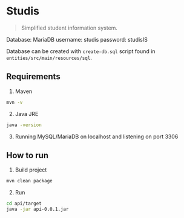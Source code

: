# Studis

> Simplified student information system.

Database: MariaDB
username: studis
password: studisIS

Database can be created with `create-db.sql` script found in `entities/src/main/resources/sql`.

## Requirements
1. Maven
```bash
mvn -v
```

2. Java JRE
```bash
java -version
```

3. Running MySQL/MariaDB on localhost and listening on port 3306

## How to run
1. Build project
```bash
mvn clean package
```

2. Run
```bash
cd api/target
java -jar api-0.0.1.jar
```
